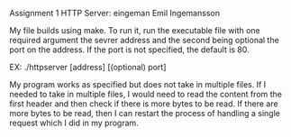 Assignment 1 HTTP Server: eingeman Emil Ingemansson

My file builds using make. To run it, run the executable file with one 
required argument the sevrer address and the second being optional the 
port on the address. If the port is not specified, the default is 80. 

EX: ./httpserver [address] [(optional) port]

My program works as specified but does not take in multiple files.
If I needed to take in multiple files, I would need to read the content 
from the first header and then check if there is more bytes to be read. 
If there are more bytes to be read, then I can restart the process of handling
a single request which I did in my program. 
